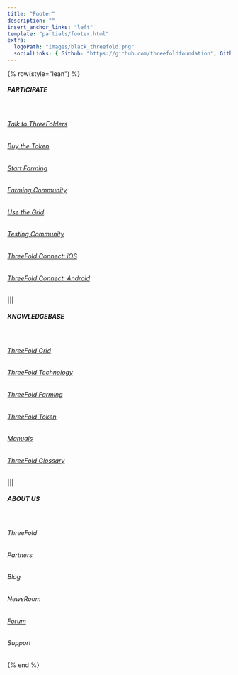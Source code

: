 ```yaml
---
title: "Footer"
description: ""
insert_anchor_links: "left"
template: "partials/footer.html"
extra:
  logoPath: "images/black_threefold.png"
  socialLinks: { Github: "https://github.com/threefoldfoundation", Github2: "https://github.com/threefoldtech", Twitter: "https://twitter.com/threefold_io", Telegram: "https://t.me/threefoldnews"  }
---
```


{% row(style="lean") %}

##### PARTICIPATE

<br>

###### [Talk to ThreeFolders](https://t.me/threefold)

###### [Buy the Token](https://library.threefold.me/info/threefold#/tokens/threefold__how_to_buy)

<h6><a href="" onclick="window.location.href='/farm'">Start Farming</a></h6>

###### [Farming Community](https://t.me/threefoldfarmers)

###### [Use the Grid](https://dashboard.grid.tf/)

###### [Testing Community](https://t.me/threefoldtesting)

###### [ThreeFold Connect: iOS](https://apps.apple.com/us/app/3bot-login/id1459845885)

###### [ThreeFold Connect: Android](https://play.google.com/store/apps/details?id=org.jimber.threebotlogin&hl=en_US)

|||

##### KNOWLEDGEBASE

<br>

###### [ThreeFold Grid](https://library.threefold.me/info/threefold#/tfgrid/threefold__tfgrid_home)

###### [ThreeFold Technology](https://library.threefold.me/info/threefold/#/technology/threefold__zos)

###### [ThreeFold Farming](https://library.threefold.me/info/threefold/#/tfgrid/farming/threefold__farming_home)

###### [ThreeFold Token](https://library.threefold.me/info/threefold/#/tokens/threefold__tokens_home)

###### [Manuals](https://manual.grid.tf/)

###### [ThreeFold Glossary](https://library.threefold.me/info/threefold/#/threefold__definitions_concepts)

|||

##### ABOUT US

<br>

<h6><a target="_self" onclick="window.location.href='/mission'">ThreeFold</a></h6>

<h6><a target="_self" onclick="window.location.href='/partners'">Partners</a></h6>

<h6><a target="_self" onclick="window.location.href='/blog'">Blog</a></h6>

<h6><a target="_self" onclick="window.location.href='/newsroom'">NewsRoom</a></h6>

###### [Forum](https://forum.threefold.io/)

<h6><a target="_self" onclick="window.location.href='/support'">Support</a></h6>

{% end %}
